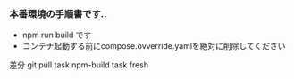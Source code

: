 ### 本番環境の手順書です..

- npm run build です
- コンテナ起動する前にcompose.ovverride.yamlを絶対に削除してください

差分
git pull
task npm-build
task fresh